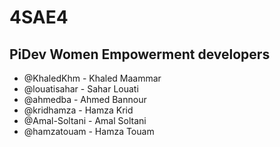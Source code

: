 #  **4SAE4**
## **PiDev Women Empowerment developers**
- @KhaledKhm - Khaled Maammar
- @louatisahar - Sahar Louati
- @ahmedba - Ahmed Bannour
- @kridhamza - Hamza Krid
- @Amal-Soltani - Amal Soltani
- @hamzatouam - Hamza Touam
